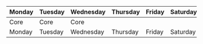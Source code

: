 | Monday | Tuesday | Wednesday | Thursday | Friday | Saturday | Sunday |  
| ---- | ---- | ---- | ---- | ---- | ---- | ---- |  
| Core | Core | Core |  |  |  | Sunday |
| Monday | Tuesday | Wednesday | Thursday | Friday | Saturday | Sunday || Monday | Tuesday | Wednesday | Thursday | Friday | Saturday | Sunday |